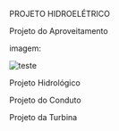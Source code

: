 PROJETO HIDROELÉTRICO

Projeto do Aproveitamento

imagem:

![teste](0902wh_zu3_BR.png)


Projeto Hidrológico


Projeto do Conduto


Projeto da Turbina
